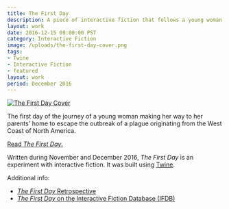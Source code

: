 ```yaml
---
title: The First Day
description: A piece of interactive fiction that follows a young woman making her way east to escape the spreading plague.
layout: work
date: 2016-12-15 09:00:00 PST
category: Interactive Fiction
image: /uploads/the-first-day-cover.png
tags:
- Twine
- Interactive Fiction
- featured
layout: work
period: December 2016
---
```


[![The First Day Cover](/uploads/the-first-day-cover.png)](/published/the-first-day)

The first day of the journey of a young woman making her way to her parents' home to escape the outbreak of a plague originating from the West Coast of North America.

[Read _The First Day_.](/published/the-first-day)

Written during November and December 2016, _The First Day_ is an experiment with interactive fiction. It was built using [Twine](https://twinery.org/).

Additional info:

- [_The First Day_ Retrospective](the-first-day-retrospective)
- [_The First Day_ on the Interactive Fiction Database (IFDB)](http://ifdb.tads.org/viewgame?id=gqbpnss7hjorchrb)
